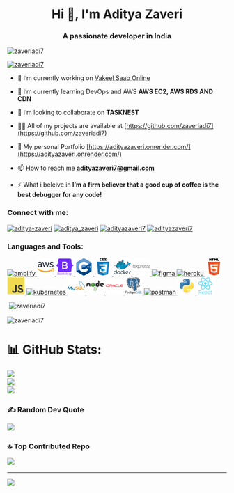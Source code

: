 <h1 align="center">Hi 👋, I'm Aditya Zaveri</h1>
<h3 align="center">A passionate developer in India</h3>

<p align="left"> <img src="https://komarev.com/ghpvc/?username=zaveriadi7&label=Profile%20views&color=0e75b6&style=flat" alt="zaveriadi7" /> </p>

<p align="left"> <a href="https://github.com/ryo-ma/github-profile-trophy"><img src="https://github-profile-trophy.vercel.app/?username=zaveriadi7" alt="zaveriadi7" /></a> </p>

- 🔭 I’m currently working on [Vakeel Saab Online](https://vakeelsaab.onrender.com/)

- 🌱 I’m currently learning DevOps and AWS **AWS EC2, AWS RDS AND CDN**

- 👯 I’m looking to collaborate on **TASKNEST**

- 👨‍💻 All of my projects are available at [https://github.com/zaveriadi7](https://github.com/zaveriadi7)

- 📝 My personal Portfolio [https://adityazaveri.onrender.com/](https://adityazaveri.onrender.com/)

- 📫 How to reach me **adityazaveri7@gmail.com**

- ⚡ What i beleive in **I’m a firm believer that a good cup of coffee is the best debugger for any code!**

<h3 align="left">Connect with me:</h3>
<p align="left">
<a href="https://linkedin.com/in/aditya-zaveri" target="blank"><img align="center" src="https://raw.githubusercontent.com/rahuldkjain/github-profile-readme-generator/master/src/images/icons/Social/linked-in-alt.svg" alt="aditya-zaveri" height="30" width="40" /></a>
<a href="https://instagram.com/aditya_zaveri" target="blank"><img align="center" src="https://raw.githubusercontent.com/rahuldkjain/github-profile-readme-generator/master/src/images/icons/Social/instagram.svg" alt="aditya_zaveri" height="30" width="40" /></a>
<a href="https://www.leetcode.com/adityazaveri7" target="blank"><img align="center" src="https://raw.githubusercontent.com/rahuldkjain/github-profile-readme-generator/master/src/images/icons/Social/leet-code.svg" alt="adityazaveri7" height="30" width="40" /></a>
<a href="https://auth.geeksforgeeks.org/user/adityazaveri7" target="blank"><img align="center" src="https://raw.githubusercontent.com/rahuldkjain/github-profile-readme-generator/master/src/images/icons/Social/geeks-for-geeks.svg" alt="adityazaveri7" height="30" width="40" /></a>
</p>

<h3 align="left">Languages and Tools:</h3>
<p align="left"> <a href="https://aws.amazon.com/amplify/" target="_blank" rel="noreferrer"> <img src="https://docs.amplify.aws/assets/logo-dark.svg" alt="amplify" width="40" height="40"/> </a> <a href="https://aws.amazon.com" target="_blank" rel="noreferrer"> <img src="https://raw.githubusercontent.com/devicons/devicon/master/icons/amazonwebservices/amazonwebservices-original-wordmark.svg" alt="aws" width="40" height="40"/> </a> <a href="https://getbootstrap.com" target="_blank" rel="noreferrer"> <img src="https://raw.githubusercontent.com/devicons/devicon/master/icons/bootstrap/bootstrap-plain-wordmark.svg" alt="bootstrap" width="40" height="40"/> </a> <a href="https://www.w3schools.com/cpp/" target="_blank" rel="noreferrer"> <img src="https://raw.githubusercontent.com/devicons/devicon/master/icons/cplusplus/cplusplus-original.svg" alt="cplusplus" width="40" height="40"/> </a> <a href="https://www.w3schools.com/css/" target="_blank" rel="noreferrer"> <img src="https://raw.githubusercontent.com/devicons/devicon/master/icons/css3/css3-original-wordmark.svg" alt="css3" width="40" height="40"/> </a> <a href="https://www.docker.com/" target="_blank" rel="noreferrer"> <img src="https://raw.githubusercontent.com/devicons/devicon/master/icons/docker/docker-original-wordmark.svg" alt="docker" width="40" height="40"/> </a> <a href="https://expressjs.com" target="_blank" rel="noreferrer"> <img src="https://raw.githubusercontent.com/devicons/devicon/master/icons/express/express-original-wordmark.svg" alt="express" width="40" height="40"/> </a> <a href="https://www.figma.com/" target="_blank" rel="noreferrer"> <img src="https://www.vectorlogo.zone/logos/figma/figma-icon.svg" alt="figma" width="40" height="40"/> </a> <a href="https://heroku.com" target="_blank" rel="noreferrer"> <img src="https://www.vectorlogo.zone/logos/heroku/heroku-icon.svg" alt="heroku" width="40" height="40"/> </a> <a href="https://www.w3.org/html/" target="_blank" rel="noreferrer"> <img src="https://raw.githubusercontent.com/devicons/devicon/master/icons/html5/html5-original-wordmark.svg" alt="html5" width="40" height="40"/> </a> <a href="https://developer.mozilla.org/en-US/docs/Web/JavaScript" target="_blank" rel="noreferrer"> <img src="https://raw.githubusercontent.com/devicons/devicon/master/icons/javascript/javascript-original.svg" alt="javascript" width="40" height="40"/> </a> <a href="https://kubernetes.io" target="_blank" rel="noreferrer"> <img src="https://www.vectorlogo.zone/logos/kubernetes/kubernetes-icon.svg" alt="kubernetes" width="40" height="40"/> </a> <a href="https://www.mysql.com/" target="_blank" rel="noreferrer"> <img src="https://raw.githubusercontent.com/devicons/devicon/master/icons/mysql/mysql-original-wordmark.svg" alt="mysql" width="40" height="40"/> </a> <a href="https://nodejs.org" target="_blank" rel="noreferrer"> <img src="https://raw.githubusercontent.com/devicons/devicon/master/icons/nodejs/nodejs-original-wordmark.svg" alt="nodejs" width="40" height="40"/> </a> <a href="https://www.oracle.com/" target="_blank" rel="noreferrer"> <img src="https://raw.githubusercontent.com/devicons/devicon/master/icons/oracle/oracle-original.svg" alt="oracle" width="40" height="40"/> </a> <a href="https://www.postgresql.org" target="_blank" rel="noreferrer"> <img src="https://raw.githubusercontent.com/devicons/devicon/master/icons/postgresql/postgresql-original-wordmark.svg" alt="postgresql" width="40" height="40"/> </a> <a href="https://postman.com" target="_blank" rel="noreferrer"> <img src="https://www.vectorlogo.zone/logos/getpostman/getpostman-icon.svg" alt="postman" width="40" height="40"/> </a> <a href="https://www.python.org" target="_blank" rel="noreferrer"> <img src="https://raw.githubusercontent.com/devicons/devicon/master/icons/python/python-original.svg" alt="python" width="40" height="40"/> </a> <a href="https://reactjs.org/" target="_blank" rel="noreferrer"> <img src="https://raw.githubusercontent.com/devicons/devicon/master/icons/react/react-original-wordmark.svg" alt="react" width="40" height="40"/> </a> </p>

<p>&nbsp;<img align="center" src="https://github-readme-stats.vercel.app/api?username=zaveriadi7&show_icons=true&locale=en" alt="zaveriadi7" /></p>

<p><img align="center" src="https://github-readme-streak-stats.herokuapp.com/?user=zaveriadi7&" alt="zaveriadi7" /></p>


# 📊 GitHub Stats:
![](https://github-readme-stats.vercel.app/api?username=zaveriadi7&theme=dark&hide_border=false&include_all_commits=true&count_private=true)<br/>
![](https://github-readme-streak-stats.herokuapp.com/?user=zaveriadi7&theme=dark&hide_border=false)<br/>
![](https://github-readme-stats.vercel.app/api/top-langs/?username=zaveriadi7&theme=dark&hide_border=false&include_all_commits=true&count_private=true&layout=compact)


### ✍️ Random Dev Quote
![](https://quotes-github-readme.vercel.app/api?type=vetical&theme=light)

### 🔝 Top Contributed Repo
![](https://github-contributor-stats.vercel.app/api?username=zaveriadi7&limit=5&theme=dark&combine_all_yearly_contributions=true)

---
[![](https://visitcount.itsvg.in/api?id=zaveriadi7&icon=0&color=0)](https://visitcount.itsvg.in)

<!-- Proudly created with GPRM ( https://gprm.itsvg.in ) -->
